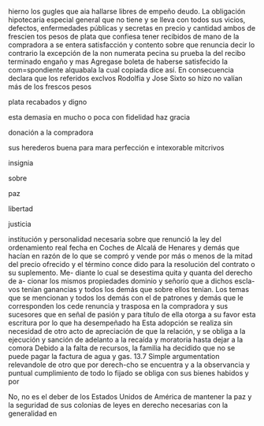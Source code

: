 hierno los gugles que aia hallarse libres de empeño deudo.
La obligación hipotecaria especial general que no tiene y se lleva con todos sus vicios, defectos, enfermedades públicas y secretas en precio y cantidad ambos de frescien
tos pesos de plata que confiesa tener recibidos de mano de la compradora a se entera satisfacción y contento sobre que renuncia decir lo contrario la excepción de la non numerata pecina su prueba la del recibo terminado engaño y mas
Agregase boleta de haberse satisfecido la com=spondiente alquabala la cual copiada dice así. En consecuencia declara que los referidos exclvos Rodolfia y Jose Sixto
so
hizo
no
valían
más
de
los
frescos
pesos

plata
recabados
y
digno

esta
demasia
en
mucho
o
poca
con
fidelidad
haz
gracia

donación
a
la
compradora

sus
herederos
buena
para
mara
perfección
e
intexorable
mitcrivos

insignia

sobre

paz

libertad

justicia

institución y personalidad necesaria sobre que renunció la ley del ordenamiento real fecha en Coches de Alcalá de Henares y demás que hacían en razón de lo que se compró y vende por más o menos de la mitad del precio ofrecido y el término conce
dido para la resolución del contrato o su suplemento. Me- diante lo cual se desestima quita y quanta del derecho de a- cionar los mismos propiedades dominio y señorío que a dichos escla- vos tenían ganancias y todos los demás que sobre ellos tenían.
Los temas que se mencionan y todos los demás con el de patrones y demás que le corresponden los cede renuncia y trasposa en la compradora y sus sucesores que en señal de pasión y para título de ella otorga a su favor esta escritura por lo que ha desempeñado ha
Esta adopción se realiza sin necesidad de otro acto de apreciación de que la relación, y se obliga a la ejecución y sanción de adelanto a la recaída y moratoria hasta dejar a la comora
Debido a la falta de recursos, la familia ha decidido que no se puede pagar la factura de agua y gas.
13.7 Simple argumentation relevandole de otro que por derech-cho se encuentra y a la observancia y puntual cumplimiento de todo lo fijado se obliga con sus bienes habidos y por

No, no es el deber de los Estados Unidos de América de mantener la paz y la seguridad de sus colonias de leyes en derecho necesarias con la generalidad en